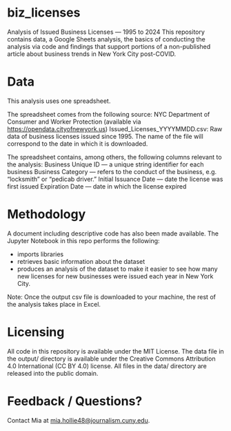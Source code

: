 # biz_licenses

Analysis of Issued Business Licenses — 1995 to 2024
This repository contains data, a Google Sheets analysis, the basics of conducting the analysis via code and findings that support portions of a non-published article about business trends in New York City post-COVID. 

# Data
This analysis uses one spreadsheet.

The spreadsheet comes from the following source: NYC Department of Consumer and Worker Protection (available via https://opendata.cityofnewyork.us)
Issued_Licenses_YYYYMMDD.csv: Raw data of business licenses issued since 1995. The name of the file will correspond to the date in which it is downloaded.

The spreadsheet contains, among others, the following columns relevant to the analysis:
Business Unique ID — a unique string identifier for each business
Business Category — refers to the conduct of the business, e.g. “locksmith” or “pedicab driver.”
Initial Issuance Date — date the license was first issued
Expiration Date — date in which the license expired 

# Methodology
A document including descriptive code has also been made available.
The Jupyter Notebook in this repo performs the following:
- imports libraries
- retrieves basic information about the dataset
- produces an analysis of the dataset to make it easier to see how many new licenses for new businesses were issued each year in New York City.

Note: Once the output csv file is downloaded to your machine, the rest of the analysis takes place in Excel. 

# Licensing
All code in this repository is available under the MIT License. The data file in the output/ directory is available under the Creative Commons Attribution 4.0 International (CC BY 4.0) license. All files in the data/ directory are released into the public domain.

# Feedback / Questions?
Contact Mia at mia.hollie48@journalism.cuny.edu.
